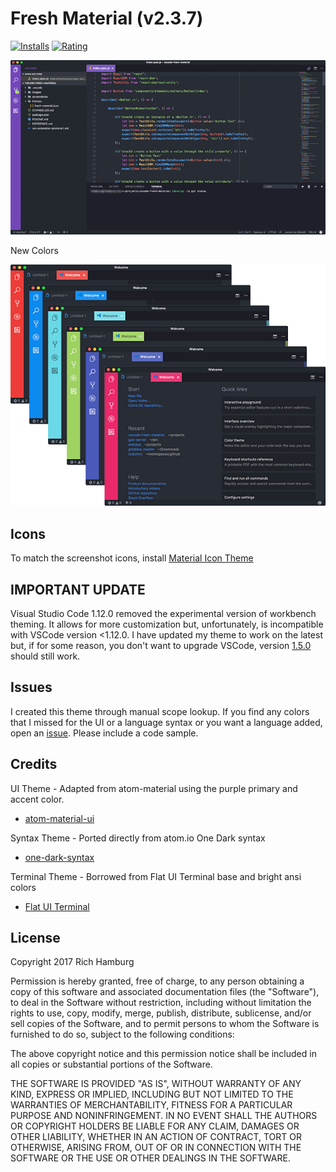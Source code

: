 # Fresh Material (v2.3.7)
[![Installs](https://vsmarketplacebadge.apphb.com/installs/2ndshift.fresh-material.svg)](https://marketplace.visualstudio.com/items?itemName=2ndshift.fresh-material)
[![Rating](https://vsmarketplacebadge.apphb.com/rating-short/2ndshift.fresh-material.svg)](https://marketplace.visualstudio.com/items?itemName=2ndshift.fresh-material)

![](https://raw.githubusercontent.com/ambidexterich/vscode-fresh-material/master/screenshots/preview.png)

New Colors

![](https://raw.githubusercontent.com/ambidexterich/vscode-fresh-material/develop/screenshots/preview-all.png)

## Icons
To match the screenshot icons, install [Material Icon Theme](https://marketplace.visualstudio.com/items?itemName=PKief.material-icon-theme)

## IMPORTANT UPDATE
Visual Studio Code 1.12.0 removed the experimental version of workbench theming. It allows for more customization but, unfortunately, is incompatible with VSCode version <1.12.0. I have updated my theme to work on the latest but, if for some reason, you don't want to upgrade VSCode, version [1.5.0](https://github.com/ambidexterich/vscode-fresh-material/tree/1.5.0) should still work.

## Issues
I created this theme through manual scope lookup. If you find any colors that I missed for the UI or a language syntax or you want a language added, open an [issue](https://github.com/ambidexterich/vscode-fresh-material/issues). Please include a code sample.

## Credits
UI Theme - Adapted from atom-material using the purple primary and accent color.
* [atom-material-ui](https://github.com/atom-material/atom-material-ui)

Syntax Theme - Ported directly from atom.io One Dark syntax
* [one-dark-syntax](https://github.com/atom/one-dark-syntax)

Terminal Theme - Borrowed from Flat UI Terminal base and bright ansi colors
* [Flat UI Terminal](https://github.com/ahmetsulek/flat-terminal)

## License

Copyright 2017 Rich Hamburg

Permission is hereby granted, free of charge, to any person obtaining a copy of this software and associated documentation files (the "Software"), to deal in the Software without restriction, including without limitation the rights to use, copy, modify, merge, publish, distribute, sublicense, and/or sell copies of the Software, and to permit persons to whom the Software is furnished to do so, subject to the following conditions:

The above copyright notice and this permission notice shall be included in all copies or substantial portions of the Software.

THE SOFTWARE IS PROVIDED "AS IS", WITHOUT WARRANTY OF ANY KIND, EXPRESS OR IMPLIED, INCLUDING BUT NOT LIMITED TO THE WARRANTIES OF MERCHANTABILITY, FITNESS FOR A PARTICULAR PURPOSE AND NONINFRINGEMENT. IN NO EVENT SHALL THE AUTHORS OR COPYRIGHT HOLDERS BE LIABLE FOR ANY CLAIM, DAMAGES OR OTHER LIABILITY, WHETHER IN AN ACTION OF CONTRACT, TORT OR OTHERWISE, ARISING FROM, OUT OF OR IN CONNECTION WITH THE SOFTWARE OR THE USE OR OTHER DEALINGS IN THE SOFTWARE.
